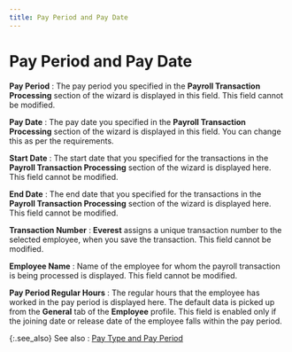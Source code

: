 ```yaml
---
title: Pay Period and Pay Date
---
```


# Pay Period and Pay Date


**Pay Period**
: The pay period you specified in the **Payroll 
 Transaction Processing** section of the wizard is displayed in this  field. This field cannot be modified.


**Pay Date**
: The pay date you specified in the **Payroll 
 Transaction Processing** section of the wizard is displayed in this  field. You can change this as per the requirements.


**Start Date**
: The start date that you specified for the transactions  in the **Payroll Transaction Processing**  section of the wizard is displayed here. This field cannot be modified.


**End Date**
: The end date that you specified for the transactions  in the **Payroll Transaction Processing**  section of the wizard is displayed here. This field cannot be modified.


**Transaction Number**
: **Everest**  assigns a unique transaction number to the selected employee, when you  save the transaction. This field cannot be modified.


**Employee Name**
: Name of the employee for whom the payroll transaction  is being processed is displayed. This field cannot be modified.


**Pay Period Regular Hours**
: The regular hours that the employee has worked in  the pay period is displayed here. The default data is picked up from the  **General** tab of the **Employee**  profile. This field is enabled only if the joining date or release date  of the employee falls within the pay period.


{:.see_also}
See also
: [Pay Type and  Pay Period]({{site.prl_baseurl}}/misc/pay_type_and_pay_period.html)
